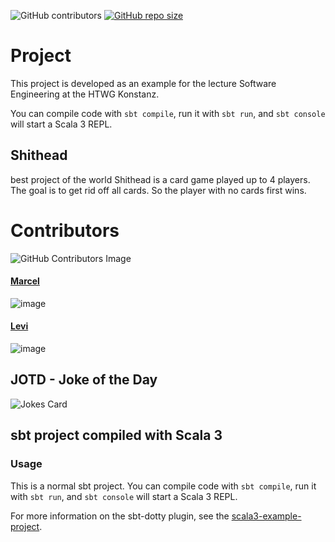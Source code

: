 ![GitHub contributors](https://img.shields.io/github/contributors/ma161ric/shithead?color=green)
[![GitHub repo size](https://img.shields.io/github/repo-size/ma161ric/shithead)](https://www.youtube.com/watch?v=dQw4w9WgXcQ)


# Project

This project is developed as an example for the lecture Software Engineering at the HTWG Konstanz. 

You can compile code with `sbt compile`, run it with `sbt run`, and `sbt console` will start a Scala 3 REPL.

## Shithead
best
project
of
the
world
Shithead is a card game played up to 4 players. The goal is to get rid off all cards. So the player with no cards first wins.

# Contributors

![GitHub Contributors Image](https://contrib.rocks/image?repo=ma161ric/shithead)

#### [Marcel](https://github.com/ma161ric)
![image](https://github-readme-streak-stats.herokuapp.com/?user=ma161ric)

#### [Levi](https://github.com/L9Prometheus)
![image](https://github-readme-streak-stats.herokuapp.com/?user=L9Prometheus)

## JOTD - Joke of the Day
![Jokes Card](https://readme-jokes.vercel.app/api)

## sbt project compiled with Scala 3

### Usage

This is a normal sbt project. You can compile code with `sbt compile`, run it with `sbt run`, and `sbt console` will start a Scala 3 REPL.

For more information on the sbt-dotty plugin, see the
[scala3-example-project](https://github.com/scala/scala3-example-project/blob/main/README.md).
